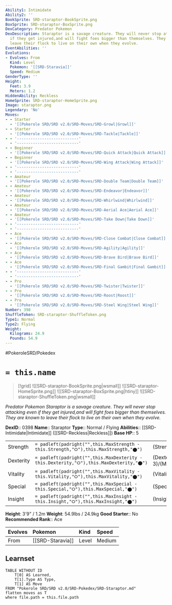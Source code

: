 ```yaml
---
Ability1: Intimidate
Ability2: ''
BookSprite: SRD-staraptor-BookSprite.png
BoxSprite: SRD-staraptor-BoxSprite.png
DexCategory: Predator Pokemon
DexDescription: Staraptor is a savage creature. They will never stop attacking even
  if they get injured,and will fight foes bigger than themselves. They are known to
  leave their flock to live on their own when they evolve.
EventAbilities: ''
Evolutions:
- Evolves: From
  Kind: Level
  Pokemon: '[[SRD-Staravia]]'
  Speed: Medium
GenderType: ''
Height:
  Feet: 3.9
  Meters: 1.2
HiddenAbility: Reckless
HomeSprite: SRD-staraptor-HomeSprite.png
Image: staraptor.png
Legendary: 'No'
Moves:
- - Starter
  - '[[Pokerole SRD/SRD v2.0/SRD-Moves/SRD-Growl|Growl]]'
- - Starter
  - '[[Pokerole SRD/SRD v2.0/SRD-Moves/SRD-Tackle|Tackle]]'
- - '---------------------------'
  - '---------------------------'
- - Beginner
  - '[[Pokerole SRD/SRD v2.0/SRD-Moves/SRD-Quick Attack|Quick Attack]]'
- - Beginner
  - '[[Pokerole SRD/SRD v2.0/SRD-Moves/SRD-Wing Attack|Wing Attack]]'
- - '---------------------------'
  - '---------------------------'
- - Amateur
  - '[[Pokerole SRD/SRD v2.0/SRD-Moves/SRD-Double Team|Double Team]]'
- - Amateur
  - '[[Pokerole SRD/SRD v2.0/SRD-Moves/SRD-Endeavor|Endeavor]]'
- - Amateur
  - '[[Pokerole SRD/SRD v2.0/SRD-Moves/SRD-Whirlwind|Whirlwind]]'
- - Amateur
  - '[[Pokerole SRD/SRD v2.0/SRD-Moves/SRD-Aerial Ace|Aerial Ace]]'
- - Amateur
  - '[[Pokerole SRD/SRD v2.0/SRD-Moves/SRD-Take Down|Take Down]]'
- - '---------------------------'
  - '---------------------------'
- - Ace
  - '[[Pokerole SRD/SRD v2.0/SRD-Moves/SRD-Close Combat|Close Combat]]'
- - Ace
  - '[[Pokerole SRD/SRD v2.0/SRD-Moves/SRD-Agility|Agility]]'
- - Ace
  - '[[Pokerole SRD/SRD v2.0/SRD-Moves/SRD-Brave Bird|Brave Bird]]'
- - Ace
  - '[[Pokerole SRD/SRD v2.0/SRD-Moves/SRD-Final Gambit|Final Gambit]]'
- - '---------------------------'
  - '---------------------------'
- - Pro
  - '[[Pokerole SRD/SRD v2.0/SRD-Moves/SRD-Twister|Twister]]'
- - Pro
  - '[[Pokerole SRD/SRD v2.0/SRD-Moves/SRD-Roost|Roost]]'
- - Pro
  - '[[Pokerole SRD/SRD v2.0/SRD-Moves/SRD-Steel Wing|Steel Wing]]'
Number: 398
ShuffleToken: SRD-staraptor-ShuffleToken.png
Type1: Normal
Type2: Flying
Weight:
  Kilograms: 24.9
  Pounds: 54.9
---
```


#PokeroleSRD/Pokedex

# `= this.name`

> [!grid]
> ![[SRD-staraptor-BookSprite.png|wsmall]]
> ![[SRD-staraptor-HomeSprite.png]]
> ![[SRD-staraptor-BoxSprite.png|htiny]]
> ![[SRD-staraptor-ShuffleToken.png|wsmall]]


*Predator Pokemon*
*Staraptor is a savage creature. They will never stop attacking even if they get injured,and will fight foes bigger than themselves. They are known to leave their flock to live on their own when they evolve.*

**DexID**:: 0398
**Name**:: Staraptor
**Type**:: Normal / Flying
**Abilities**:: [[SRD-Intimidate|Intimidate]] ([[SRD-Reckless|Reckless]])
**Base HP**:: 5

|           |                                                                                        |                                          |
| --------- | -------------------------------------------------------------------------------------- | ---------------------------------------- |
| Strength  | `= padleft(padright("",this.MaxStrength - this.Strength,"⭘"),this.MaxStrength,"⬤")`    | (Strength::3)/(MaxStrength::7)   |
| Dexterity | `= padleft(padright("",this.MaxDexterity - this.Dexterity,"⭘"),this.MaxDexterity,"⬤")` | (Dexterity:: 3)/(MaxDexterity::6) |
| Vitality  | `= padleft(padright("",this.MaxVitality - this.Vitality,"⭘"),this.MaxVitality,"⬤")`    | (Vitality::2)/(MaxVitality::5)   |
| Special   | `= padleft(padright("",this.MaxSpecial - this.Special,"⭘"),this.MaxSpecial,"⬤")`       | (Special::2)/(MaxSpecial::4)     |
| Insight   | `= padleft(padright("",this.MaxInsight - this.Insight,"⭘"),this.MaxInsight,"⬤")`       | (Insight::2)/(MaxInsight::4)     |

**Height**: 3'9" / 1.2m
**Weight**: 54.9lbs / 24.9kg
**Good Starter**:: No
**Recommended Rank**:: Ace

| Evolves   | Pokemon          | Kind   | Speed   |
|:----------|:-----------------|:-------|:--------|
| From      | [[SRD-Staravia]] | Level  | Medium  |

## Learnset

```dataview
TABLE WITHOUT ID
    T[0] AS Learned,
    T[1].Type AS Type,
    T[1] AS Move
FROM "Pokerole SRD/SRD v2.0/SRD-Pokedex/SRD-Staraptor.md"
flatten moves as T
where file.path = this.file.path
```
